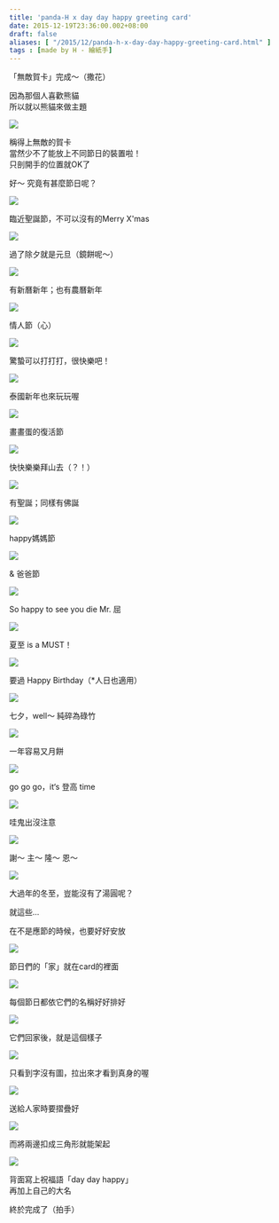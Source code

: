 ```yaml
---
title: 'panda-H x day day happy greeting card'
date: 2015-12-19T23:36:00.002+08:00
draft: false
aliases: [ "/2015/12/panda-h-x-day-day-happy-greeting-card.html" ]
tags : [made by H - 繪紙手]
---
```


「無敵賀卡」完成～（撒花）  
  
因為那個人喜歡熊貓  
所以就以熊貓來做主題  

[![](https://c1.staticflickr.com/1/572/23821928626_3e321b7a10_z.jpg)](https://c1.staticflickr.com/1/572/23821928626_3e321b7a10_z.jpg)

稱得上無敵的賀卡  
當然少不了能放上不同節日的裝置啦！  
只剖開手的位置就OK了  
  
好～ 究竟有甚麼節日呢？  
  

[![](https://c1.staticflickr.com/1/711/23552317630_2a10777d64_z.jpg)](https://c1.staticflickr.com/1/711/23552317630_2a10777d64_z.jpg)

臨近聖誕節，不可以沒有的Merry X'mas  

[![](https://c1.staticflickr.com/1/706/23739655452_33343cbc39_z.jpg)](https://c1.staticflickr.com/1/706/23739655452_33343cbc39_z.jpg)

過了除夕就是元旦（鏡餅呢～）  

[![](https://c2.staticflickr.com/6/5822/23219891294_aa0bf20a6a_z.jpg)](https://c2.staticflickr.com/6/5822/23219891294_aa0bf20a6a_z.jpg)

有新曆新年；也有農曆新年  

[![](https://c2.staticflickr.com/6/5717/23821934586_01987dbab9_z.jpg)](https://c2.staticflickr.com/6/5717/23821934586_01987dbab9_z.jpg)

情人節（心）  

[![](https://c2.staticflickr.com/6/5776/23848033725_a2d11df9c3_z.jpg)](https://c2.staticflickr.com/6/5776/23848033725_a2d11df9c3_z.jpg)

驚蟄可以打打打，很快樂吧！  

[![](https://c1.staticflickr.com/1/677/23219892894_6986855909_z.jpg)](https://c1.staticflickr.com/1/677/23219892894_6986855909_z.jpg)

泰國新年也來玩玩喔  

[![](https://c2.staticflickr.com/6/5644/23552320900_fb77143a32_z.jpg)](https://c2.staticflickr.com/6/5644/23552320900_fb77143a32_z.jpg)

畫畫蛋的復活節  

[![](https://c1.staticflickr.com/1/642/23219891014_f8940563f6_z.jpg)](https://c1.staticflickr.com/1/642/23219891014_f8940563f6_z.jpg)

快快樂樂拜山去（？！）  

[![](https://c2.staticflickr.com/6/5704/23848035435_1435c4c4bd_z.jpg)](https://c2.staticflickr.com/6/5704/23848035435_1435c4c4bd_z.jpg)

有聖誕；同樣有佛誕  

[![](https://c2.staticflickr.com/6/5656/23219894504_7267f34db5_z.jpg)](https://c2.staticflickr.com/6/5656/23219894504_7267f34db5_z.jpg)

happy媽媽節  

[![](https://c1.staticflickr.com/1/721/23848038945_a7db2d45a6_z.jpg)](https://c1.staticflickr.com/1/721/23848038945_a7db2d45a6_z.jpg)

& 爸爸節  

[![](https://c1.staticflickr.com/1/748/23219890764_9c43fd1341_z.jpg)](https://c1.staticflickr.com/1/748/23219890764_9c43fd1341_z.jpg)

So happy to see you die Mr. 屈  

[![](https://c1.staticflickr.com/1/578/23221233953_2098f4ecfe_z.jpg)](https://c1.staticflickr.com/1/578/23221233953_2098f4ecfe_z.jpg)

夏至 is a MUST！  

[![](https://c2.staticflickr.com/6/5642/23739658182_e27b27a105_z.jpg)](https://c2.staticflickr.com/6/5642/23739658182_e27b27a105_z.jpg)

要過 Happy Birthday（\*人日也適用）  

[![](https://c2.staticflickr.com/6/5753/23848035935_1084faf1fa_z.jpg)](https://c2.staticflickr.com/6/5753/23848035935_1084faf1fa_z.jpg)

七夕，well～ 純碎為碌竹  

[![](https://c2.staticflickr.com/6/5747/23219892314_a16c5e9c70_z.jpg)](https://c2.staticflickr.com/6/5747/23219892314_a16c5e9c70_z.jpg)

一年容易又月餅  

[![](https://c2.staticflickr.com/6/5791/23219890504_180ecf47a6_z.jpg)](https://c2.staticflickr.com/6/5791/23219890504_180ecf47a6_z.jpg)

go go go，it‘s 登高 time  

[![](https://c1.staticflickr.com/1/635/23765546351_f5daac9328_z.jpg)](https://c1.staticflickr.com/1/635/23765546351_f5daac9328_z.jpg)

哇鬼出沒注意  

[![](https://c2.staticflickr.com/6/5752/23765542671_0aa83f230f_z.jpg)](https://c2.staticflickr.com/6/5752/23765542671_0aa83f230f_z.jpg)

謝～ 主～ 隆～ 恩～  

[![](https://c2.staticflickr.com/6/5670/23739652792_8ccfb851bb_z.jpg)](https://c2.staticflickr.com/6/5670/23739652792_8ccfb851bb_z.jpg)

大過年的冬至，豈能沒有了湯圓呢？  
  
就這些...  
  
在不是應節的時候，也要好好安放  

[![](https://c2.staticflickr.com/6/5693/23552320540_373cd90afd_z.jpg)](https://c2.staticflickr.com/6/5693/23552320540_373cd90afd_z.jpg)

節日們的「家」就在card的裡面  

[![](https://c1.staticflickr.com/1/622/23219895694_1910504068_z.jpg)](https://c1.staticflickr.com/1/622/23219895694_1910504068_z.jpg)

每個節日都依它們的名稱好好排好  

[![](https://c1.staticflickr.com/1/695/23765546111_6583b81260_z.jpg)](https://c1.staticflickr.com/1/695/23765546111_6583b81260_z.jpg)

它們回家後，就是這個樣子  

[![](https://c1.staticflickr.com/1/737/23821935826_3be4009951_z.jpg)](https://c1.staticflickr.com/1/737/23821935826_3be4009951_z.jpg)

只看到字沒有圖，拉出來才看到真身的喔  
  

[![](https://c2.staticflickr.com/6/5795/23822066786_2ce500af33_z.jpg)](https://c2.staticflickr.com/6/5795/23822066786_2ce500af33_z.jpg)

送給人家時要摺疊好  

[![](https://c2.staticflickr.com/6/5709/23480120439_209be392af_z.jpg)](https://c2.staticflickr.com/6/5709/23480120439_209be392af_z.jpg)

而將兩邊扣成三角形就能架起  
  

[![](https://c1.staticflickr.com/1/688/23848168875_fbd3c1d529_z.jpg)](https://c1.staticflickr.com/1/688/23848168875_fbd3c1d529_z.jpg)

背面寫上祝福語「day day happy」  
再加上自己的大名  
  
終於完成了（拍手）